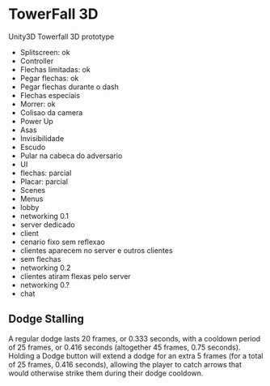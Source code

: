 # TowerFall 3D
Unity3D Towerfall 3D prototype

- Splitscreen: ok
- Controller
- Flechas limitadas: ok
- Pegar flechas: ok
- Pegar flechas durante o dash
- Flechas especiais
- Morrer: ok
- Colisao da camera
- Power Up
 - Asas
 - Invisibilidade
 - Escudo
- Pular na cabeca do adversario
- UI
 - flechas: parcial
 - Placar: parcial
- Scenes
 - Menus
 - lobby
- networking 0.1
 - server dedicado
 - client
 - cenario fixo sem reflexao
 - clientes aparecem no server e outros clientes
 - sem flechas
- networking 0.2
 - clientes atiram flexas pelo server
- networking 0.?
 - chat




## Dodge Stalling

A regular dodge lasts 20 frames, or 0.333 seconds, with a cooldown period of 25 frames, or 0.416
seconds (altogether 45 frames, 0.75 seconds). Holding a Dodge button will extend a dodge for an
extra 5 frames (for a total of 25 frames, 0.416 seconds), allowing the player to catch arrows that
would otherwise strike them during their dodge cooldown. 

	




